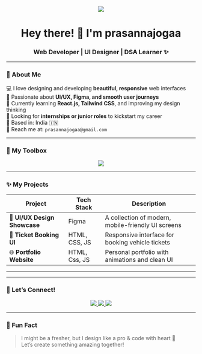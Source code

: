 <!-- Banner -->
<p align="center">
  <img src="https://readme-typing-svg.herokuapp.com?font=Fira+Code&size=24&pause=1000&color=F57F17&vCenter=true&width=435&lines=Hi+I'm+a+Frontend+Developer!;Let's+Build+Something+Beautiful!">
</p>

<h1 align="center">Hey there! 👋 I'm prasannajogaa</h1>
<h3 align="center">Web Developer | UI Designer | DSA Learner ✨</h3>

---

### 🌟 About Me

💻 I love designing and developing **beautiful, responsive** web interfaces  
🎨 Passionate about **UI/UX, Figma, and smooth user journeys**  
🌱 Currently learning **React.js, Tailwind CSS**, and improving my design thinking  
🚀 Looking for **internships or junior roles** to kickstart my career  
📍 Based in: India 🇮🇳  
📧 Reach me at: `prasannajogaa@gmail.com`

---

### 🧰 My Toolbox

<p align="center">
  <img src="https://skillicons.dev/icons?i=html,css,js,react,tailwind,figma,vscode,github,git,bootstrap" />
</p>

---

### ✨ My Projects

| Project | Tech Stack | Description |
|--------|------------|-------------|
| 🎨 **UI/UX Design Showcase** | Figma | A collection of modern, mobile-friendly UI screens |
| 🚌 **Ticket Booking UI** | HTML, CSS, JS | Responsive interface for booking vehicle tickets |
| 🌐 **Portfolio Website** | HTML, Css, JS | Personal portfolio with animations and clean UI |

---


---

### 🤝 Let’s Connect!

<p align="center">
  <a href="https://www.linkedin.com/in/prasanna-joga/" target="_blank">
    <img src="https://img.shields.io/badge/-LinkedIn-blue?style=for-the-badge&logo=linkedin" />
  </a>
  <a href="mailto:your.prasannajogaa@gmail.com">
    <img src="https://img.shields.io/badge/-Gmail-D14836?style=for-the-badge&logo=gmail&logoColor=white" />
  </a>
  <a href="https://instagram.com/__prasannajoga__" target="_blank">
    <img src="https://img.shields.io/badge/-Instagram-E4405F?style=for-the-badge&logo=instagram&logoColor=white" />
  </a>
</p>

---

### 🧠 Fun Fact

> I might be a fresher, but I design like a pro & code with heart 💖  
> Let’s create something amazing together!

